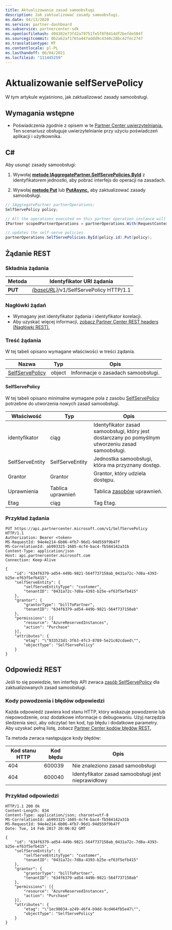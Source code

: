 ```yaml
---
title: Aktualizowanie zasad samoobsługi
description: Jak zaktualizować zasady samoobsługi.
ms.date: 04/13/2020
ms.service: partner-dashboard
ms.subservice: partnercenter-sdk
ms.openlocfilehash: d94382e73fd2a79751fe5f8f8414df2befde584f
ms.sourcegitcommit: 0b2a62af1765a447addd9c4340c28bc42fdc2747
ms.translationtype: MT
ms.contentlocale: pl-PL
ms.lasthandoff: 06/04/2021
ms.locfileid: "111445259"
---
```

# <a name="update-a-selfservepolicy"></a>Aktualizowanie selfServePolicy

W tym artykule wyjaśniono, jak zaktualizować zasady samoobsługi.

## <a name="prerequisites"></a>Wymagania wstępne

- Poświadczenia zgodnie z opisem w te [Partner Center uwierzytelniania.](partner-center-authentication.md) Ten scenariusz obsługuje uwierzytelnianie przy użyciu poświadczeń aplikacji i użytkownika.

## <a name="c"></a>C\#

Aby usunąć zasady samoobsługi:

1. Wywołaj [**metodę IAggregatePartner.SelfServePolicies.ById**](/dotnet/api/microsoft.store.partnercenter.iselfservepoliciescollection.byid) z identyfikatorem jednostki, aby pobrać interfejs do operacji na zasadach.

2. Wywołaj [**metodę Put**](/dotnet/api/microsoft.store.partnercenter.SelfServePolicies.put) lub [**PutAsync,**](/dotnet/api/microsoft.store.partnercenter.SelfServePolicies.putasync) aby zaktualizować zasady samoobsługi.

``` csharp
// IAggregatePartner partnerOperations;
SelfServePolicy policy;

// All the operations executed on this partner operation instance will share the same correlation identifier but will differ in request identifier
IPartner scopedPartnerOperations = partnerOperations.With(RequestContextFactory.Instance.Create(Guid.NewGuid()));

// updates the self-serve policies
partnerOperations.SelfServePolicies.ById(policy.id).Put(policy);
```

## <a name="rest-request"></a>Żądanie REST

### <a name="request-syntax"></a>Składnia żądania

| Metoda   | Identyfikator URI żądania                                                       |
|----------|-------------------------------------------------------------------|
| **PUT** | [*{baseURL}*](partner-center-rest-urls.md)/v1/SelfServePolicy HTTP/1.1 |

### <a name="request-headers"></a>Nagłówki żądań

- Wymagany jest identyfikator żądania i identyfikator korelacji.
- Aby uzyskać więcej informacji, [zobacz Partner Center REST headers (Nagłówki REST).](headers.md)

### <a name="request-body"></a>Treść żądania

W tej tabeli opisano wymagane właściwości w treści żądania.

| Nazwa                              | Typ   | Opis                                 |
|------------------------------------------------------------------|--------|---------------------------------------------|
| [SelfServePolicy](self-serve-policy-resources.md#selfservepolicy)| object | Informacje o zasadach samoobsługi. |

#### <a name="selfservepolicy"></a>SelfServePolicy

W tej tabeli opisano minimalne wymagane pola z zasobu [SelfServePolicy](self-serve-policy-resources.md#selfservepolicy) potrzebne do utworzenia nowych zasad samoobsługi.

| Właściwość              | Typ             | Opis                                                                                            |
|-----------------------|------------------|--------------------------------------------------------------------------------------------------------|
| identyfikator                    | ciąg           | Identyfikator zasad samoobsługi, który jest dostarczany po pomyślnym utworzeniu zasad samoobsługi.     |
| SelfServeEntity       | SelfServeEntity  | Jednostka samoobsługi, która ma przyznany dostęp.                                                     |
| Grantor               | Grantor          | Grantor, który udziela dostępu.                                                                    |
| Uprawnienia           | Tablica uprawnień| Tablica [zasobów](self-serve-policy-resources.md#permission) uprawnień.                                                      |
| Etag                  | ciąg           | Tag Etag.                                                                                               |


### <a name="request-example"></a>Przykład żądania

```http
PUT https://api.partnercenter.microsoft.com/v1/SelfServePolicy HTTP/1.1
Authorization: Bearer <token>
MS-RequestId: 94e4e214-6b06-4fb7-96d1-94d559f9b47f
MS-CorrelationId: ab993325-1605-4cf4-bac4-fb584142a31b
Content-Type: application/json
Host: api.partnercenter.microsoft.com
Connection: Keep-Alive

{
    "id": "634f6379-ad54-449b-9821-564f737158ab_0431a72c-7d8a-4393-b25e-ef63f5efb415",
    "selfServeEntity": {
        "selfServeEntityType": "customer",
        "tenantID": "0431a72c-7d8a-4393-b25e-ef63f5efb415"
    },
    "grantor": {
        "grantorType": "billToPartner",
        "tenantID": "634f6379-ad54-449b-9821-564f737158ab"
    },
    "permissions": [{
        "resource": "AzureReservedInstances",
        "action": "Purchase"
    }],
    "attributes": {
        "etag": "\"933523d1-3f63-4fc3-8789-5e21c02cdaed\"",
        "objectType": "SelfServePolicy"
    }
}
```

## <a name="rest-response"></a>Odpowiedź REST

Jeśli to się powiedzie, ten interfejs API zwraca [zasób SelfServePolicy](self-serve-policy-resources.md#selfservepolicy) dla zaktualizowanych zasad samoobsługi.

### <a name="response-success-and-error-codes"></a>Kody powodzenia i błędów odpowiedzi

Każda odpowiedź zawiera kod stanu HTTP, który wskazuje powodzenie lub niepowodzenie, oraz dodatkowe informacje o debugowaniu. Użyj narzędzia śledzenia sieci, aby odczytać ten kod, typ błędu i dodatkowe parametry. Aby uzyskać pełną listę, zobacz [Partner Center kodów błędów REST.](error-codes.md)

Ta metoda zwraca następujące kody błędów:

| Kod stanu HTTP     | Kod błędu   | Opis                                                                |
|----------------------|--------------|----------------------------------------------------------------------------|
| 404                  | 600039       | Nie znaleziono zasad samoobsługi                                            |
| 404                  | 600040       | Identyfikator zasad samoobsługi jest nieprawidłowy                                  |


### <a name="response-example"></a>Przykład odpowiedzi

```http
HTTP/1.1 200 Ok
Content-Length: 834
Content-Type: application/json; charset=utf-8
MS-CorrelationId: ab993325-1605-4cf4-bac4-fb584142a31b
MS-RequestId: 94e4e214-6b06-4fb7-96d1-94d559f9b47f
Date: Tue, 14 Feb 2017 20:06:02 GMT

{
    "id": "634f6379-ad54-449b-9821-564f737158ab_0431a72c-7d8a-4393-b25e-ef63f5efb415",
    "selfServeEntity": {
        "selfServeEntityType": "customer",
        "tenantID": "0431a72c-7d8a-4393-b25e-ef63f5efb415"
    },
    "grantor": {
        "grantorType": "billToPartner",
        "tenantID": "634f6379-ad54-449b-9821-564f737158ab"
    },
    "permissions": [{
        "resource": "AzureReservedInstances",
        "action": "Purchase"
    }],
    "attributes": {
        "etag": "\"1ec98034-a249-46f4-b9dd-9cd464fb5e47\"",
        "objectType": "SelfServePolicy"
    }
}
```
